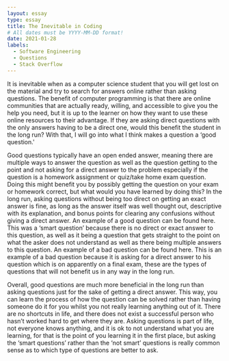 ```yaml
---
layout: essay
type: essay
title: The Inevitable in Coding
# All dates must be YYYY-MM-DD format!
date: 2021-01-28
labels:
  - Software Engineering
  - Questions
  - Stack Overflow
---
```


It is inevitable when as a computer science student that you will get lost on the material and try to search for answers online rather than asking questions. The benefit of computer programming is that there are online communities that are actually ready, willing, and accessible to give you the help you need, but it is up to the learner on how they want to use these online resources to their advantage. If they are asking direct questions with the only answers having to be a direct one, would this benefit the student in the long run? With that, I will go into what I think makes a question a ‘good question.'

Good questions typically have an open ended answer, meaning there are multiple ways to answer the question as well as the question getting to the point and not asking for a direct answer to the problem especially if the question is a homework assignment or quiz/take home exam question. Doing this might benefit you by possibly getting the question on your exam or homework correct, but what would you have learned by doing this? In the long run, asking questions without being too direct on getting an exact answer is fine, as long as the answer itself was well thought out, descriptive with its explanation, and bonus points for clearing any confusions without giving a direct answer. An example of a good question can be found here. This was a ‘smart question’ because there is no direct or exact answer to this question, as well as it being a question that gets straight to the point on what the asker does not understand as well as there being multiple answers to this question. An example of a bad question can be found here. This is an example of a bad question because it is asking for a direct answer to his question which is on apparently on a final exam, these are the types of questions that will not benefit us in any way in the long run.

Overall, good questions are much more beneficial in the long run than asking questions just for the sake of getting a direct answer. This way, you can learn the process of how the question can be solved rather than having someone do it for you whilst you not really learning anything out of it. There are no shortcuts in life, and there does not exist a successful person who hasn’t worked hard to get where they are. Asking questions is part of life, not everyone knows anything, and it is ok to not understand what you are learning, for that is the point of you learning it in the first place, but asking the ‘smart questions’ rather than the ‘not smart’ questions is really common sense as to which type of questions are better to ask.
